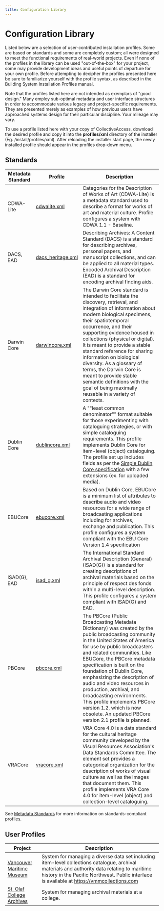 ```yaml
---
title: Configuration Library
---
```


# Configuration Library

Listed below are a selection of user-contributed installation profiles.
Some are based on standards and some are completely custom; all were
designed to meet the functional requirements of real-world projects.
Even if none of the profiles in the library can be used
\"out-of-the-box\" for your project, some may provide development ideas
and useful points of departure for your own profile. Before attempting
to decipher the profiles presented here be sure to familiarize yourself
with the profile syntax, as described in the Building System
Installation Profiles manual.

Note that the profiles listed here are not intended as exemplars of
\"good design.\" Many employ sub-optimal metadata and user interface
structures in order to accommodate various legacy and project-specific
requirements. They are presented merely as examples of how previous
users have approached systems design for their particular discipline.
Your mileage may vary.

To use a profile listed here with your copy of CollectiveAccess,
download the desired profile and copy it into the **profiles/xml**
directory of the installer (Eg. /install/profiles/xml). After reloading
the installer start page, the newly installed profile should appear in
the profiles drop-down menu.

## Standards

| Metadata Standard| Profile | Description
|----|----|----|
|CDWA-Lite |[cdwalite.xml](https://github.com/collectiveaccess/InstallationProfiles/blob/main/xml/standards/cdwalite.xml)|Categories for the Description of Works of Art (CDWA-Lite) is a metadata standard used to describe a format for works of art and material culture. Profile oonfigures a system with CDWA 1.1 - Baseline.|                     
| DACS, EAD |[dacs_heritage.xml](https://github.com/collectiveaccess/InstallationProfiles/blob/main/xml/standards/dacs_heritage.xml) |Describing Archives: A Content Standard (DACS) is a standard for describing archives, personal papers, and manuscript collections, and can be applied to all material types. Encoded Archival Description (EAD) is a standard for encoding archival finding aids.|
|Darwin Core|[darwincore.xml](https://github.com/collectiveaccess/InstallationProfiles/blob/main/xml/standards/darwincore.xml)|The Darwin Core standard is intended to facilitate the discovery, retrieval, and integration of information about modern biological specimens, their spatiotemporal occurrence, and their supporting evidence housed in collections (physical or digital). It is meant to provide a stable standard reference for sharing information on biological diversity. As a glossary of terms, the Darwin Core is meant to provide stable semantic definitions with the goal of being maximally reusable in a variety of contexts.|
|Dublin Core|[dublincore.xml](https://github.com/collectiveaccess/InstallationProfiles/blob/main/xml/standards/dublincore.xml)|A \"\"least common denominator\"\" format suitable for those experimenting with cataloguing strategies, or with simple cataloguing requirements. This profile implements Dublin Core for item-level (object) cataloguing. The profile set up includes fields as per the [Simple Dublin Core specification](http://www.dublincore.org/documents/dces/) with a few extensions (ex. for uploaded media).|
|EBUCore|[ebucore.xml](https://github.com/collectiveaccess/InstallationProfiles/blob/main/xml/standards/ebucore.xml)| Based on Dublin Core, EBUCore is a minimum list of attributes to describe audio and video resources for a wide range of broadcasting applications including for archives, exchange and publication. This profile configures a system compliant with the EBU Core Version 1.4 specification|
|ISAD(G), EAD|[isad_g.xml](https://github.com/collectiveaccess/InstallationProfiles/blob/main/xml/standards/isad_g.xml) |The International Standard Archival Description (General) (ISAD(G)) is a standard for creating descriptions of archival materials based on the principle of respect des fonds within a multi-level description. This profile configures a system compliant with ISAD(G) and EAD.|
|PBCore|[pbcore.xml](https://github.com/collectiveaccess/InstallationProfiles/blob/main/xml/standards/pbcore.xml) |The PBCore (Public Broadcasting Metadata Dictionary) was created by the public broadcasting community in the United States of America for use by public broadcasters and related communities. Like EBUCore, the PBCore metadata specification is built on the foundation of Dublin Core, emphasizing the description of audio and video resources in production, archival, and broadcasting environments. This profile implements PBCore version 1.2, which is now obsolete. An updated PBCore version 2.1 profile is planned.|
|VRACore|[vracore.xml](https://github.com/collectiveaccess/InstallationProfiles/blob/main/xml/standards/vracore.xml)| VRA Core 4.0 is a data standard for the cultural heritage community developed by the Visual Resources Association\'s Data Standards Committee. The element set provides a categorical organization for the description of works of visual culture as well as the images that document them. This profile implements VRA Core 4.0 for item-level (object) and collection-level cataloguing.|

See [Metadata
Standards](/providence/user/dataModelling/profiles/MetadataStandards) for more
information on standards-compliant profiles.

## User Profiles

| Project | Description
|----|----|
| [Vancouver Maritime Museum](https://github.com/collectiveaccess/InstallationProfiles/blob/main/xml/user/vancouver_maritime_museum.xml)|System for managing a diverse data set including item-level collections catalogue, archival materials and authority data relating to maritime history in the Pacific Northwest. Public interface is available at https://vmmcollections.com
|[St. Olaf College Archives]( https://github.com/collectiveaccess/InstallationProfiles/blob/main/xml/user/st_olaf_college_archives.xml)|System for managing archival materials at a college.










